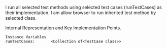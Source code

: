 I run all selected test methods using selected test cases (runTestCases) as their implementation.
I am allow browser to run inherited test method by selected class.
 
Internal Representation and Key Implementation Points.

    Instance Variables
	runTestCases:		<Collection of<TestCase class>>